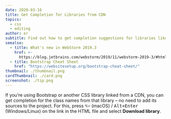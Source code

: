 ```yaml
---
date: 2020-03-16
title: Get Completion for Libraries from CDN
topics:
  - css
  - editing
author: er
subtitle: Find out how to get completion suggestions for libraries like Bootstrap.
seealso:
  - title: What's new in WebStorm 2019.3
    href: >-
      https://blog.jetbrains.com/webstorm/2019/11/webstorm-2019-3/#html_and_style_sheets
  - title: Bootstrap Cheat Sheet
    href: "https://websitesetup.org/bootstrap-cheat-sheet/"
thumbnail: ./thumbnail.png
cardThumbnail: ./card.png
screenshot: ./tip.png
---
```


If you’re using Bootstrap or another CSS library linked from a CDN, you can get completion for the class names from that library – no need to add its sources to the project. For this, press <kbd>⌥⏎</kbd> (macOS) / <kbd>Alt+Enter</kbd> (Windows/Linux) on the link in the HTML file and select **Download library**.
